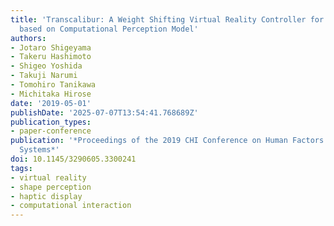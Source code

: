 ```yaml
---
title: 'Transcalibur: A Weight Shifting Virtual Reality Controller for 2D Shape Rendering
  based on Computational Perception Model'
authors:
- Jotaro Shigeyama
- Takeru Hashimoto
- Shigeo Yoshida
- Takuji Narumi
- Tomohiro Tanikawa
- Michitaka Hirose
date: '2019-05-01'
publishDate: '2025-07-07T13:54:41.768689Z'
publication_types:
- paper-conference
publication: '*Proceedings of the 2019 CHI Conference on Human Factors in Computing
  Systems*'
doi: 10.1145/3290605.3300241
tags:
- virtual reality
- shape perception
- haptic display
- computational interaction
---
```

